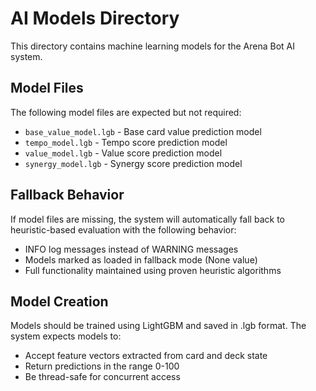 # AI Models Directory

This directory contains machine learning models for the Arena Bot AI system.

## Model Files

The following model files are expected but not required:
- `base_value_model.lgb` - Base card value prediction model
- `tempo_model.lgb` - Tempo score prediction model  
- `value_model.lgb` - Value score prediction model
- `synergy_model.lgb` - Synergy score prediction model

## Fallback Behavior

If model files are missing, the system will automatically fall back to heuristic-based evaluation with the following behavior:
- INFO log messages instead of WARNING messages
- Models marked as loaded in fallback mode (None value)
- Full functionality maintained using proven heuristic algorithms

## Model Creation

Models should be trained using LightGBM and saved in .lgb format. The system expects models to:
- Accept feature vectors extracted from card and deck state
- Return predictions in the range 0-100
- Be thread-safe for concurrent access